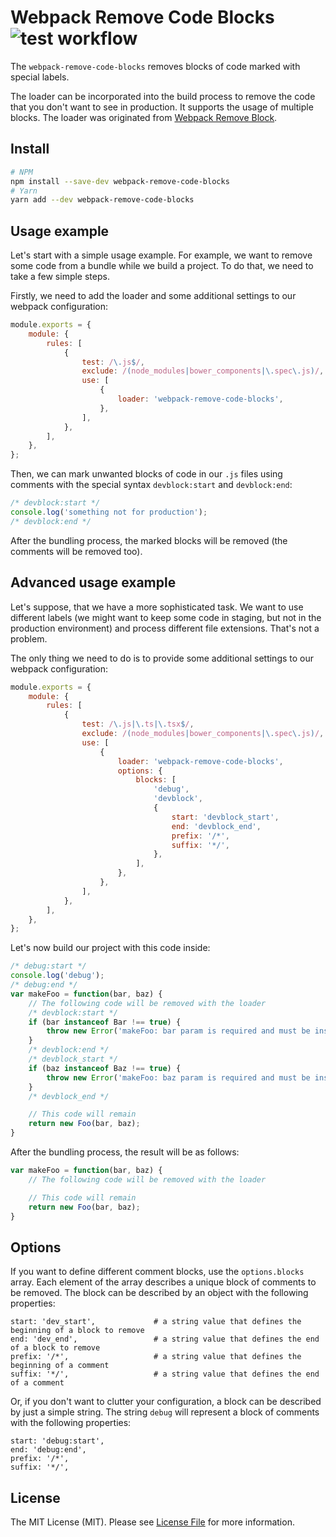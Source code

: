 Webpack Remove Code Blocks ![test workflow](https://github.com/kudashevs/webpack-remove-code-blocks/actions/workflows/run-tests.yml/badge.svg)
==========================

The `webpack-remove-code-blocks` removes blocks of code marked with special labels.

The loader can be incorporated into the build process to remove the code that you don't want to see in production. It supports
the usage of multiple blocks. The loader was originated from [Webpack Remove Block](https://github.com/ee01/webpack-remove-blocks). 


## Install

```bash
# NPM
npm install --save-dev webpack-remove-code-blocks
# Yarn
yarn add --dev webpack-remove-code-blocks
```


## Usage example

Let's start with a simple usage example. For example, we want to remove some code from a bundle while we build a project.
To do that, we need to take a few simple steps.

Firstly, we need to add the loader and some additional settings to our webpack configuration: 
```javascript
module.exports = {
    module: {
        rules: [
            {
                test: /\.js$/,                                              // files we want to procces
                exclude: /(node_modules|bower_components|\.spec\.js)/,      // files we want to exclude
                use: [
                    {
                        loader: 'webpack-remove-code-blocks',               // use the loader
                    },
                ],
            },
        ],
    },
};
```

Then, we can mark unwanted blocks of code in our `.js` files using comments with the special syntax `devblock:start` and `devblock:end`:
```javascript
/* devblock:start */
console.log('something not for production');
/* devblock:end */
```

After the bundling process, the marked blocks will be removed (the comments will be removed too).

## Advanced usage example

Let's suppose, that we have a more sophisticated task. We want to use different labels (we might want to keep some code
in staging, but not in the production environment) and process different file extensions. That's not a problem.

The only thing we need to do is to provide some additional settings to our webpack configuration:
```javascript
module.exports = {
    module: {
        rules: [
            {
                test: /\.js|\.ts|\.tsx$/,                                   // files we want to procces
                exclude: /(node_modules|bower_components|\.spec\.js)/,      // files we want to exclude
                use: [
                    {
                        loader: 'webpack-remove-code-blocks',               // use the loader
                        options: {
                            blocks: [                                       // define three different blocks
                                'debug',
                                'devblock',
                                {
                                    start: 'devblock_start',
                                    end: 'devblock_end',
                                    prefix: '/*',
                                    suffix: '*/',
                                },
                            ],
                        },
                    },
                ],
            },
        ],
    },
};
```

Let's now build our project with this code inside:
```javascript
/* debug:start */
console.log('debug');
/* debug:end */
var makeFoo = function(bar, baz) {
    // The following code will be removed with the loader
    /* devblock:start */
    if (bar instanceof Bar !== true) {
        throw new Error('makeFoo: bar param is required and must be instance of Bar');
    }
    /* devblock:end */
    /* devblock_start */
    if (baz instanceof Baz !== true) {
        throw new Error('makeFoo: baz param is required and must be instance of Baz');
    }
    /* devblock_end */

    // This code will remain
    return new Foo(bar, baz);
}
```

After the bundling process, the result will be as follows:
```javascript
var makeFoo = function(bar, baz) {
    // The following code will be removed with the loader

    // This code will remain
    return new Foo(bar, baz);
}
```

## Options

If you want to define different comment blocks, use the `options.blocks` array. Each element of the array describes a unique
block of comments to be removed. The block can be described by an object with the following properties:
```
start: 'dev_start',             # a string value that defines the beginning of a block to remove
end: 'dev_end',                 # a string value that defines the end of a block to remove
prefix: '/*',                   # a string value that defines the beginning of a comment
suffix: '*/',                   # a string value that defines the end of a comment
```

Or, if you don't want to clutter your configuration, a block can be described by just a simple string. The string `debug`
will represent a block of comments with the following properties:
```
start: 'debug:start',
end: 'debug:end',
prefix: '/*',
suffix: '*/',
```

## License

The MIT License (MIT). Please see [License File](LICENSE.md) for more information.
